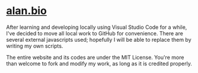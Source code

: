# [alan.bio](https://alan.bio)

After learning and developing locally using Visual Studio Code for a while, I've decided to move all local work to GitHub for convenience. There are several external javascripts used; hopefully I will be able to replace them by writing my own scripts.

The entire website and its codes are under the MIT License. You're more than welcome to fork and modify my work, as long as it is credited properly.
